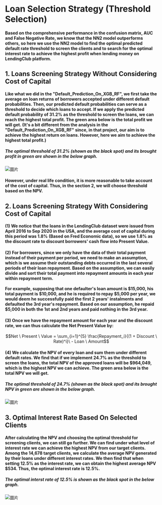 # Loan Selection Strategy (Threshold Selection)
#### Based on the comprehensive performance in the confusion matrix, AUC and False Negative Rate, we know that the NN2 model outperforms others, so here we use the NN2 model to find the optimal predicted default rate threshold to screen the clients and to search for the optimal interest rate to achieve the highest profit when lending money on LendingClub platform.

## 1. Loans Screening Strategy Without Considering Cost of Capital
#### Like what we did in the "Default_Prediction_On_XGB_RF", we first take the average on loan returns of borrowers accepted under different default probabilities. Then, our predicted default probabilities can serve as a threshold to decide which loans to accept. If we apply the predicted default probability of 31.2% as the threshold to screen the loans, we can reach the highest total profit. The green area below is the total profit we will get. (It's a bit different from the analysis in the "Default_Prediction_On_XGB_RF" since, in that project, our aim is to achieve the highest return on loans. However, here we aim to achieve the highest total profit.)

##### The optimal threshold of 31.2% (shown as the black spot) and its brought profit in green are shown in the below graph. 
![圖片](https://user-images.githubusercontent.com/92542287/208772860-23a45558-5010-4f6f-9782-f24f7ec1e022.png)

#### However, under real life condition, it is more reasonable to take account of the cost of capital. Thus, in the section 2, we will choose threshold based on the NPV.

## 2. Loans Screening Strategy With Considering Cost of Capital
#### (1) We notice that the loans in the LendingClub dataset were issued from April 2016 to Sep 2020 in the USA, and the average cost of capital during this period was 1.8% (Based on Fred Economic data), so we use 1.8% as the discount rate to discount borrowers' cash flow into Present Value. <br>
#### (2) For borrowers, since we only have the data of their total payment instead of their payment per period, we need to make an assumption, which is we assume their outstanding debts occurred in the last several periods of their loan repayment. Based on the assumption, we can easily divide and sort their total payment into repayment amounts in each year within repayment term. <br><br> For example, supposing that one defaulter's loan amount is $15,000, his total payment is $10,000, and he is required to repay $5,000 per year, we would deem he successfully paid the first 2 years' instalments and defaulted the 3rd year's repayment. Based on our assumption, he repaid $5,000 in both the 1st and 2nd years and paid nothing in the 3rd year. <br>
#### (3) Once we have the repayment amount for each year and the discount rate, we can thus calculate the Net Present Value by:
$$Net \ Present \ Value = \sum_{i=1}^{5} \frac{Repayment_i}{(1 + Discount \ Rate)^i}\ - Loan \ Amount$$
#### (4) We calculate the NPV of every loan and sum them under different default rates. We find that if we implement 24.7% as the threshold to screen the loans, the total NPV of the approved loans will be $964,049, which is the highest NPV we can achieve. The green area below is the total NPV we will get.

##### The optimal threshold of 24.7% (shown as the black spot) and its brought NPV in green are shown in the below graph. 
![圖片](https://user-images.githubusercontent.com/92542287/208782438-ba6d7729-b9c5-49d4-8275-b411066aaa84.png)

## 3. Optimal Interest Rate Based On Selected Clients
#### After calculating the NPV and choosing the optimal threshold for screening clients, we can still go further. We can find under what level of interest rate we can achieve the highest NPV from our target clients. Among the 14,678 target clients, we calculate the average NPV generated by their loans under different interest rates. We then find that when setting 12.5% as the interest rate, we can obtain the highest average NPV $534. Thus, the optimal interest rate is 12.5%.

##### The optimal interst rate of 12.5% is shown as the black spot in the below graph. 
![圖片](https://user-images.githubusercontent.com/92542287/208783762-15d60cee-5680-4915-ba5d-ee19968444bc.png)

